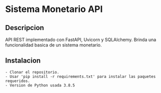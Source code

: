 # Sistema Monetario API

## Descripcion
API REST implementado con FastAPI, Uvicorn y SQLAlchemy. Brinda una funcionalidad basica de un sistema monetario.

## Instalacion 
	- Clonar el repositorio.
	- Usar 'pip install -r requirements.txt' para instalar las paquetes requeridos. 
	- Version de Python usada 3.8.5
